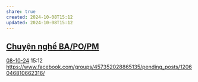 ```yaml
---
share: true
created: 2024-10-08T15:12
updated: 2024-10-08T15:12
---
```

## [Chuyện nghề BA/PO/PM](https://www.facebook.com/groups/chuyenngheba/)
[08-10-24](08-10-24.md) 15:12 https://www.facebook.com/groups/457352028865135/pending_posts/1206046810662316/